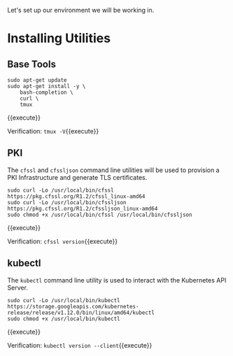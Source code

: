 Let's set up our environment we will be working in.

# Installing Utilities

## Base Tools

```
sudo apt-get update
sudo apt-get install -y \
	bash-completion \
	curl \
	tmux
```
{{execute}}

Verification: `tmux -V`{{execute}}
## PKI

The `cfssl` and `cfssljson` command line utilities will be used to provision a PKI Infrastructure and generate TLS certificates.

```
sudo curl -Lo /usr/local/bin/cfssl https://pkg.cfssl.org/R1.2/cfssl_linux-amd64
sudo curl -Lo /usr/local/bin/cfssljson https://pkg.cfssl.org/R1.2/cfssljson_linux-amd64
sudo chmod +x /usr/local/bin/cfssl /usr/local/bin/cfssljson
```
{{execute}}

Verification: `cfssl version`{{execute}}

## kubectl

The `kubectl` command line utility is used to interact with the Kubernetes API Server.

```
sudo curl -Lo /usr/local/bin/kubectl https://storage.googleapis.com/kubernetes-release/release/v1.12.0/bin/linux/amd64/kubectl
sudo chmod +x /usr/local/bin/kubectl
```
{{execute}}

Verification: `kubectl version --client`{{execute}}
